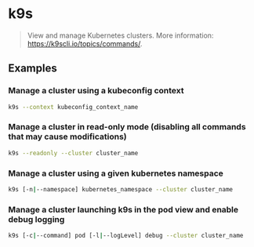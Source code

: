 # k9s

> View and manage Kubernetes clusters. More information: <https://k9scli.io/topics/commands/>.

## Examples

### Manage a cluster using a kubeconfig context

```bash
k9s --context kubeconfig_context_name
```

### Manage a cluster in read-only mode (disabling all commands that may cause modifications)

```bash
k9s --readonly --cluster cluster_name
```

### Manage a cluster using a given kubernetes namespace

```bash
k9s [-n|--namespace] kubernetes_namespace --cluster cluster_name
```

### Manage a cluster launching k9s in the pod view and enable debug logging

```bash
k9s [-c|--command] pod [-l|--logLevel] debug --cluster cluster_name
```
